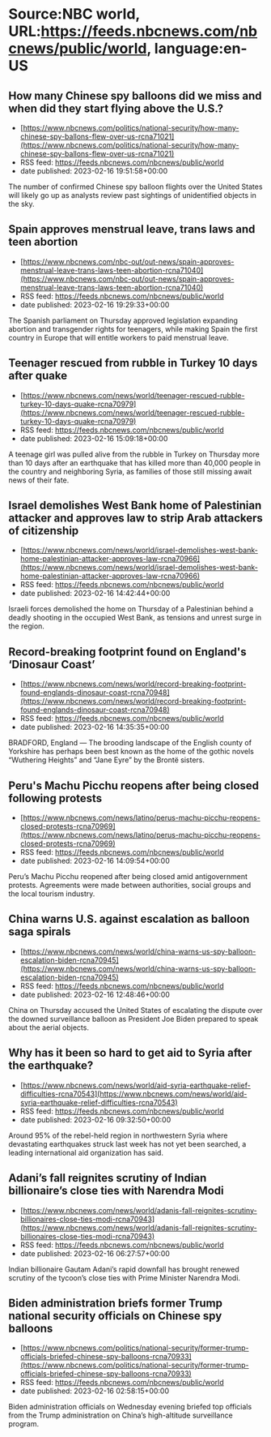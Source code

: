 # Source:NBC world, URL:https://feeds.nbcnews.com/nbcnews/public/world, language:en-US

## How many Chinese spy balloons did we miss and when did they start flying above the U.S.?
 - [https://www.nbcnews.com/politics/national-security/how-many-chinese-spy-ballons-flew-over-us-rcna71021](https://www.nbcnews.com/politics/national-security/how-many-chinese-spy-ballons-flew-over-us-rcna71021)
 - RSS feed: https://feeds.nbcnews.com/nbcnews/public/world
 - date published: 2023-02-16 19:51:58+00:00

The number of confirmed Chinese spy balloon flights over the United States will likely go up as analysts review past sightings of unidentified objects in the sky.

## Spain approves menstrual leave, trans laws and teen abortion
 - [https://www.nbcnews.com/nbc-out/out-news/spain-approves-menstrual-leave-trans-laws-teen-abortion-rcna71040](https://www.nbcnews.com/nbc-out/out-news/spain-approves-menstrual-leave-trans-laws-teen-abortion-rcna71040)
 - RSS feed: https://feeds.nbcnews.com/nbcnews/public/world
 - date published: 2023-02-16 19:29:33+00:00

The Spanish parliament on Thursday approved legislation expanding abortion and transgender rights for teenagers, while making Spain the first country in Europe that will entitle workers to paid menstrual leave.

## Teenager rescued from rubble in Turkey 10 days after quake
 - [https://www.nbcnews.com/news/world/teenager-rescued-rubble-turkey-10-days-quake-rcna70979](https://www.nbcnews.com/news/world/teenager-rescued-rubble-turkey-10-days-quake-rcna70979)
 - RSS feed: https://feeds.nbcnews.com/nbcnews/public/world
 - date published: 2023-02-16 15:09:18+00:00

A teenage girl was pulled alive from the rubble in Turkey on Thursday more than 10 days after an earthquake that has killed more than 40,000 people in the country and neighboring Syria, as families of those still missing await news of their fate.

## Israel demolishes West Bank home of Palestinian attacker and approves law to strip Arab attackers of citizenship
 - [https://www.nbcnews.com/news/world/israel-demolishes-west-bank-home-palestinian-attacker-approves-law-rcna70966](https://www.nbcnews.com/news/world/israel-demolishes-west-bank-home-palestinian-attacker-approves-law-rcna70966)
 - RSS feed: https://feeds.nbcnews.com/nbcnews/public/world
 - date published: 2023-02-16 14:42:44+00:00

Israeli forces demolished the home on Thursday of a Palestinian behind a deadly shooting in the occupied West Bank, as tensions and unrest surge in the region.

## Record-breaking footprint found on England's ‘Dinosaur Coast’
 - [https://www.nbcnews.com/news/world/record-breaking-footprint-found-englands-dinosaur-coast-rcna70948](https://www.nbcnews.com/news/world/record-breaking-footprint-found-englands-dinosaur-coast-rcna70948)
 - RSS feed: https://feeds.nbcnews.com/nbcnews/public/world
 - date published: 2023-02-16 14:35:35+00:00

BRADFORD, England — The brooding landscape of the English county of Yorkshire has perhaps been best known as the home of the gothic novels “Wuthering Heights” and “Jane Eyre” by the Brontë sisters.

## Peru's Machu Picchu reopens after being closed following protests
 - [https://www.nbcnews.com/news/latino/perus-machu-picchu-reopens-closed-protests-rcna70969](https://www.nbcnews.com/news/latino/perus-machu-picchu-reopens-closed-protests-rcna70969)
 - RSS feed: https://feeds.nbcnews.com/nbcnews/public/world
 - date published: 2023-02-16 14:09:54+00:00

Peru’s Machu Picchu reopened after being closed amid antigovernment protests. Agreements were made between authorities, social groups and the local tourism industry.

## China warns U.S. against escalation as balloon saga spirals
 - [https://www.nbcnews.com/news/world/china-warns-us-spy-balloon-escalation-biden-rcna70945](https://www.nbcnews.com/news/world/china-warns-us-spy-balloon-escalation-biden-rcna70945)
 - RSS feed: https://feeds.nbcnews.com/nbcnews/public/world
 - date published: 2023-02-16 12:48:46+00:00

China on Thursday accused the United States of escalating the dispute over the downed surveillance balloon as President Joe Biden prepared to speak about the aerial objects.

## Why has it been so hard to get aid to Syria after the earthquake?
 - [https://www.nbcnews.com/news/world/aid-syria-earthquake-relief-difficulties-rcna70543](https://www.nbcnews.com/news/world/aid-syria-earthquake-relief-difficulties-rcna70543)
 - RSS feed: https://feeds.nbcnews.com/nbcnews/public/world
 - date published: 2023-02-16 09:32:50+00:00

Around 95% of the rebel-held region in northwestern Syria where devastating earthquakes struck last week has not yet been searched, a leading international aid organization has said.

## Adani’s fall reignites scrutiny of Indian billionaire’s close ties with Narendra Modi
 - [https://www.nbcnews.com/news/world/adanis-fall-reignites-scrutiny-billionaires-close-ties-modi-rcna70943](https://www.nbcnews.com/news/world/adanis-fall-reignites-scrutiny-billionaires-close-ties-modi-rcna70943)
 - RSS feed: https://feeds.nbcnews.com/nbcnews/public/world
 - date published: 2023-02-16 06:27:57+00:00

Indian billionaire Gautam Adani’s rapid downfall has brought renewed scrutiny of the tycoon’s close ties with Prime Minister Narendra Modi.

## Biden administration briefs former Trump national security officials on Chinese spy balloons
 - [https://www.nbcnews.com/politics/national-security/former-trump-officials-briefed-chinese-spy-balloons-rcna70933](https://www.nbcnews.com/politics/national-security/former-trump-officials-briefed-chinese-spy-balloons-rcna70933)
 - RSS feed: https://feeds.nbcnews.com/nbcnews/public/world
 - date published: 2023-02-16 02:58:15+00:00

Biden administration officials on Wednesday evening briefed top officials from the Trump administration on China’s high-altitude surveillance program.

